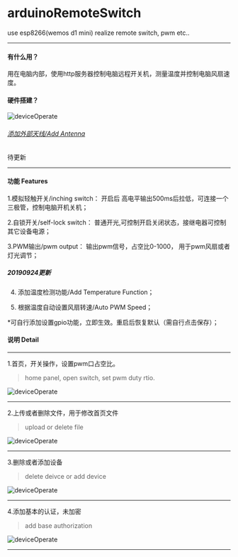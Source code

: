 # arduinoRemoteSwitch
use esp8266(wemos d1 mini) realize remote switch, pwm etc..
***

#### 有什么用？
用在电脑内部，使用http服务器控制电脑远程开关机，测量温度并控制电脑风扇速度。

#### 硬件搭建？
![deviceOperate](https://github.com/oocco/arduinoRemoteSwitch/blob/master/readme/hardware01.jpg)

###### [添加外部天线/Add Antenna](https://github.com/oocco/arduinoRemoteSwitch/blob/master/readme/md/add_ipex_antenna.md)


待更新
***

#### 功能 Features
1.模拟轻触开关/inching switch： 开启后 高电平输出500ms后拉低，可连接一个三极管，控制电脑开机关机；

2.自锁开关/self-lock switch： 普通开光,可控制开启关闭状态，接继电器可控制其它设备电源；

3.PWM输出/pwm output： 输出pwm信号，占空比0-1000， 用于pwm风扇或者灯光调节；

##### 20190924更新
4. 添加温度检测功能/Add Temperature Function；

5. 根据温度自动设置风扇转速/Auto PWM Speed；


*可自行添加设置gpio功能，立即生效。重启后恢复默认（需自行点击保存）；

#### 说明 Detail
***

1.首页，开关操作，设置pwm口占空比。
>home panel, open switch, set pwm duty rtio.

![deviceOperate](https://github.com/oocco/arduinoRemoteSwitch/blob/master/readme/homePanel.gif)
***

2.上传或者删除文件，用于修改首页文件
>upload or delete file

![deviceOperate](https://github.com/oocco/arduinoRemoteSwitch/blob/master/readme/filePanel.gif)
***

3.删除或者添加设备
>delete deivce or add device

![deviceOperate](https://github.com/oocco/arduinoRemoteSwitch/blob/master/readme/deviceOperate.gif)
***

4.添加基本的认证，未加密
>add base authorization

![deviceOperate](https://github.com/oocco/arduinoRemoteSwitch/blob/master/readme/passwordSet.gif)
***


